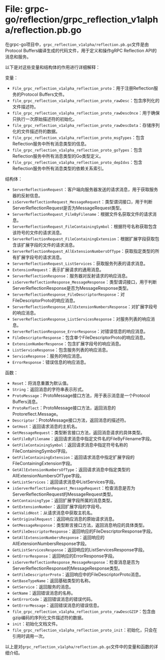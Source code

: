 # File: grpc-go/reflection/grpc_reflection_v1alpha/reflection.pb.go

在grpc-go项目中，`grpc_reflection_v1alpha/reflection.pb.go`文件是由Protocol Buffers编译生成的代码文件，用于定义和操作gRPC Reflection API的消息和服务。

以下是对这些变量和结构体的作用进行详细解释：

变量：

- `File_grpc_reflection_v1alpha_reflection_proto`：用于注册Reflection服务的Protocol Buffers文件。
- `file_grpc_reflection_v1alpha_reflection_proto_rawDesc`：包含序列化的文件描述符。
- `file_grpc_reflection_v1alpha_reflection_proto_rawDescOnce`：用于确保只执行一次原始描述符的初始化。
- `file_grpc_reflection_v1alpha_reflection_proto_rawDescData`：存储序列化的文件描述符的数据。
- `file_grpc_reflection_v1alpha_reflection_proto_msgTypes`：包含Reflection服务中所有消息类型的信息。
- `file_grpc_reflection_v1alpha_reflection_proto_goTypes`：包含Reflection服务中所有消息类型的Go类型定义。
- `file_grpc_reflection_v1alpha_reflection_proto_depIdxs`：包含Reflection服务中所有消息类型的依赖关系索引。

结构体：

- `ServerReflectionRequest`：客户端向服务器发送的请求消息，用于获取服务器的反射信息。
- `isServerReflectionRequest_MessageRequest`：类型谓词接口，用于判断ServerReflectionRequest是否为MessageRequest类型。
- `ServerReflectionRequest_FileByFilename`：根据文件名获取文件的请求消息。
- `ServerReflectionRequest_FileContainingSymbol`：根据符号名称获取包含该符号的文件的请求消息。
- `ServerReflectionRequest_FileContainingExtension`：根据扩展字段获取包含该扩展字段的文件的请求消息。
- `ServerReflectionRequest_AllExtensionNumbersOfType`：获取指定类型的所有扩展字段号的请求消息。
- `ServerReflectionRequest_ListServices`：获取服务列表的请求消息。
- `ExtensionRequest`：表示扩展请求的通用消息。
- `ServerReflectionResponse`：服务器对反射请求的响应消息。
- `isServerReflectionResponse_MessageResponse`：类型谓词接口，用于判断ServerReflectionResponse是否为MessageResponse类型。
- `ServerReflectionResponse_FileDescriptorResponse`：对FileDescriptorProto的响应消息。
- `ServerReflectionResponse_AllExtensionNumbersResponse`：对扩展字段号的响应消息。
- `ServerReflectionResponse_ListServicesResponse`：对服务列表的响应消息。
- `ServerReflectionResponse_ErrorResponse`：对错误信息的响应消息。
- `FileDescriptorResponse`：包含单个FileDescriptorProto的响应消息。
- `ExtensionNumberResponse`：包含扩展字段号的响应消息。
- `ListServiceResponse`：包含服务列表的响应消息。
- `ServiceResponse`：服务的响应消息。
- `ErrorResponse`：错误信息的响应消息。

函数：

- `Reset`：将消息重置为默认值。
- `String`：返回消息的字符串表示形式。
- `ProtoMessage`：ProtoMessage接口方法，用于表示消息是一个Protocol Buffers消息。
- `ProtoReflect`：ProtoMessage接口方法，返回消息的Protoreflect.Message。
- `Descriptor`：ProtoMessage接口方法，返回消息的描述符。
- `GetHost`：返回请求消息的主机名。
- `GetMessageRequest`：类型断言接口方法，返回消息请求的具体类型。
- `GetFileByFilename`：返回请求消息中指定文件名的FileByFilename字段。
- `GetFileContainingSymbol`：返回请求消息中指定符号名称的FileContainingSymbol字段。
- `GetFileContainingExtension`：返回请求消息中指定扩展字段的FileContainingExtension字段。
- `GetAllExtensionNumbersOfType`：返回请求消息中指定类型的AllExtensionNumbersOfType字段。
- `GetListServices`：返回请求消息中ListServices字段。
- `isServerReflectionRequest_MessageRequest`：检查消息是否为ServerReflectionRequest的MessageRequest类型。
- `GetContainingType`：返回扩展字段所属的消息类型。
- `GetExtensionNumber`：返回扩展字段的字段号。
- `GetValidHost`：从请求消息中获取主机名。
- `GetOriginalRequest`：返回响应消息的原始请求消息。
- `GetMessageResponse`：类型断言接口方法，返回消息响应的具体类型。
- `GetFileDescriptorResponse`：返回响应的FileDescriptorResponse字段。
- `GetAllExtensionNumbersResponse`：返回响应的AllExtensionNumbersResponse字段。
- `GetListServicesResponse`：返回响应的ListServicesResponse字段。
- `GetErrorResponse`：返回响应的ErrorResponse字段。
- `isServerReflectionResponse_MessageResponse`：检查消息是否为ServerReflectionResponse的MessageResponse类型。
- `GetFileDescriptorProto`：返回响应中的FileDescriptorProto消息。
- `GetBaseTypeName`：返回基础类型的名称。
- `GetService`：返回服务的消息。
- `GetName`：返回错误消息的名称。
- `GetErrorCode`：返回错误消息的错误代码。
- `GetErrorMessage`：返回错误消息的错误信息。
- `file_grpc_reflection_v1alpha_reflection_proto_rawDescGZIP`：包含由gzip编码的序列化文件描述符的数据。
- `init`：初始化文档文件。
- `file_grpc_reflection_v1alpha_reflection_proto_init`：初始化，只会在引用时调用一次。

以上是对`grpc_reflection_v1alpha/reflection.pb.go`文件中的变量和函数的详细介绍。

